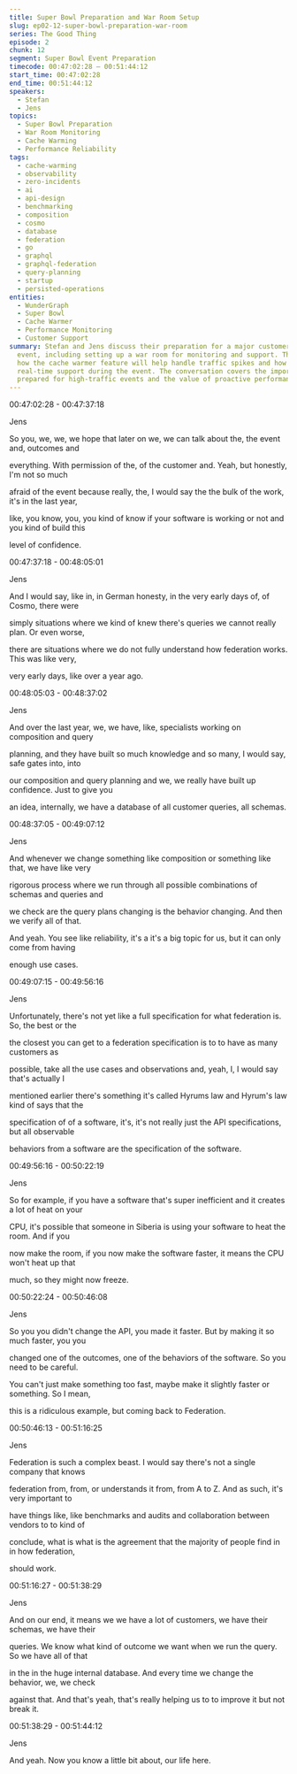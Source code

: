 ```yaml
---
title: Super Bowl Preparation and War Room Setup
slug: ep02-12-super-bowl-preparation-war-room
series: The Good Thing
episode: 2
chunk: 12
segment: Super Bowl Event Preparation
timecode: 00:47:02:28 – 00:51:44:12
start_time: 00:47:02:28
end_time: 00:51:44:12
speakers:
  - Stefan
  - Jens
topics:
  - Super Bowl Preparation
  - War Room Monitoring
  - Cache Warming
  - Performance Reliability
tags:
  - cache-warming
  - observability
  - zero-incidents
  - ai
  - api-design
  - benchmarking
  - composition
  - cosmo
  - database
  - federation
  - go
  - graphql
  - graphql-federation
  - query-planning
  - startup
  - persisted-operations
entities:
  - WunderGraph
  - Super Bowl
  - Cache Warmer
  - Performance Monitoring
  - Customer Support
summary: Stefan and Jens discuss their preparation for a major customer's Super Bowl
  event, including setting up a war room for monitoring and support. They explain
  how the cache warmer feature will help handle traffic spikes and how they'll provide
  real-time support during the event. The conversation covers the importance of being
  prepared for high-traffic events and the value of proactive performance optimization.
---
```


00:47:02:28 - 00:47:37:18

Jens

So you, we, we, we hope that later on we, we can talk about the, the event and, outcomes and

everything. With permission of the, of the customer and. Yeah, but honestly, I'm not so much

afraid of the event because really, the, I would say the the bulk of the work, it's in the last year,

like, you know, you, you kind of know if your software is working or not and you kind of build this

level of confidence.

00:47:37:18 - 00:48:05:01

Jens

And I would say, like in, in German honesty, in the very early days of, of Cosmo, there were

simply situations where we kind of knew there's queries we cannot really plan. Or even worse,

there are situations where we do not fully understand how federation works. This was like very,

very early days, like over a year ago.

00:48:05:03 - 00:48:37:02

Jens

And over the last year, we, we have, like, specialists working on composition and query

planning, and they have built so much knowledge and so many, I would say, safe gates into, into

our composition and query planning and we, we really have built up confidence. Just to give you

an idea, internally, we have a database of all customer queries, all schemas.

00:48:37:05 - 00:49:07:12

Jens

And whenever we change something like composition or something like that, we have like very

rigorous process where we run through all possible combinations of schemas and queries and

we check are the query plans changing is the behavior changing. And then we verify all of that.

And yeah. You see like reliability, it's a it's a big topic for us, but it can only come from having

enough use cases.

00:49:07:15 - 00:49:56:16

Jens

Unfortunately, there's not yet like a full specification for what federation is. So, the best or the

the closest you can get to a federation specification is to to have as many customers as

possible, take all the use cases and observations and, yeah, I, I would say that's actually I

mentioned earlier there's something it's called Hyrums law and Hyrum's law kind of says that the

specification of of a software, it's, it's not really just the API specifications, but all observable

behaviors from a software are the specification of the software.

00:49:56:16 - 00:50:22:19

Jens

So for example, if you have a software that's super inefficient and it creates a lot of heat on your

CPU, it's possible that someone in Siberia is using your software to heat the room. And if you

now make the room, if you now make the software faster, it means the CPU won't heat up that

much, so they might now freeze.

00:50:22:24 - 00:50:46:08

Jens

So you you didn't change the API, you made it faster. But by making it so much faster, you you

changed one of the outcomes, one of the behaviors of the software. So you need to be careful.

You can't just make something too fast, maybe make it slightly faster or something. So I mean,

this is a ridiculous example, but coming back to Federation.

00:50:46:13 - 00:51:16:25

Jens

Federation is such a complex beast. I would say there's not a single company that knows

federation from, from, or understands it from, from A to Z. And as such, it's very important to

have things like, like benchmarks and audits and collaboration between vendors to to kind of

conclude, what is what is the agreement that the majority of people find in in how federation,

should work.

00:51:16:27 - 00:51:38:29

Jens

And on our end, it means we we have a lot of customers, we have their schemas, we have their

queries. We know what kind of outcome we want when we run the query. So we have all of that

in the in the huge internal database. And every time we change the behavior, we, we check

against that. And that's yeah, that's really helping us to to improve it but not break it.

00:51:38:29 - 00:51:44:12

Jens

And yeah. Now you know a little bit about, our life here. 